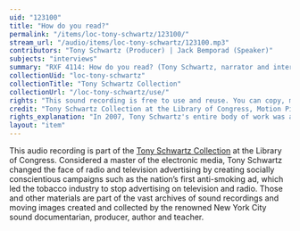 ```yaml
---
uid: "123100"
title: "How do you read?"
permalink: "/items/loc-tony-schwartz/123100/"
stream_url: "/audio/items/loc-tony-schwartz/123100.mp3"
contributors: "Tony Schwartz (Producer) | Jack Bemporad (Speaker)"
subjects: "interviews"
summary: "RXF 4114: How do you read? (Tony Schwartz, narrator and interviewer ; Rabbi Jack Bemporad, interviewee) (0:00)."
collectionUid: "loc-tony-schwartz"
collectionTitle: "Tony Schwartz Collection"
collectionUrl: "/loc-tony-schwartz/use/"
rights: "This sound recording is free to use and reuse. You can copy, modify, distribute and perform the work, even for commercial purposes, all without asking permission. Attribution is recommended but not required."
credit: "Tony Schwartz Collection at the Library of Congress, Motion Picture, Broadcasting and Recorded Sound Division."
rights_explanation: "In 2007, Tony Schwartz's entire body of work was acquired by the Library of Congress, thus the Library reserves the right to make his recordings available for reuse as long as those recordings do not contain embedded material to which Schwartz did not own the copyright. Therefore, Citizen DJ excludes: (1) recordings that contain music or speeches from identifiable or named performers and composers, (2) radio broadcasts, and (3) commercials."
layout: "item"
---
```


This audio recording is part of the [Tony Schwartz Collection](https://www.loc.gov/rr/record/schwartzcollection.html) at the Library of Congress. Considered a master of the electronic media, Tony Schwartz changed the face of radio and television advertising by creating socially conscientious campaigns such as the nation’s first anti-smoking ad, which led the tobacco industry to stop advertising on television and radio. Those and other materials are part of the vast archives of sound recordings and moving images created and collected by the renowned New York City sound documentarian, producer, author and teacher.